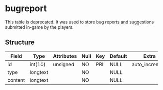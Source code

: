 # bugreport

This table is deprecated. It was used to store bug reports and suggestions submitted in-game by the players.

## Structure

| Field   | Type     | Attributes | Null | Key | Default | Extra          | Comment |
|---------|----------|------------|------|-----|---------|----------------|---------|
| id      | int(10)  | unsigned   | NO   | PRI | NULL    | auto_increment |         |
| type    | longtext |            | NO   |     | NULL    |                |         |
| content | longtext |            | NO   |     | NULL    |                |         |
